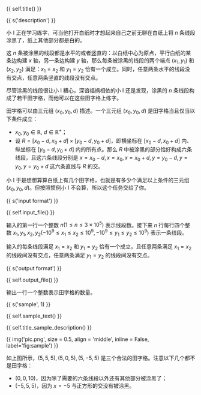 {{ self.title() }}

{{ s('description') }}

小 I 正在学习练字，可当他打开白纸时才想起来自己之前无聊在白纸上将 $n$ 条线段涂黑了，纸上其他部分都是白的。

这 $n$ 条被涂黑的线段都是水平的或者竖直的：以白纸中心为原点，平行白纸的某条边构建 $x$ 轴，另一条边构建 $y$ 轴，那么每条被涂黑的线段的两个端点 $(x_1,y_1)$ 和 $(x_2,y_2)$ 满足：$x_1 = x_2$ 和 $y_1 = y_2$ 恰有一个成立。同时，任意两条水平的线段没有交点，任意两条竖直的线段没有交点。

尽管涂黑的线段很让小 I 糟心，深谙福祸相依的小 I 还是发现，涂黑的 $n$ 条线段构成了若干田字格，而他可以在这些田字格上练字。

田字格可以由三元组 $(x_0, y_0, d)$ 描述。一个三元组 $(x_0, y_0, d)$ 是田字格当且仅当以下条件成立：

- $x_0, y_0 \in \mathbb{R}$, $d \in \mathbb{R}^+$；
- 设 $R = [x_0-d,x_0+d] \times [y_0-d,y_0+d]$，即横坐标在 $[x_0-d,x_0+d]$ 内、纵坐标在 $[y_0-d,y_0+d]$ 内的所有点。那么 $R$ 中被涂黑的部分恰好构成六条线段，且这六条线段分别是 $x=x_0-d,x=x_0,x=x_0+d,y=y_0-d,y=y_0,y=y_0+d$ 这六条直线与 $R$ 的交。

小 I 于是想想算算白纸上有几个田字格，也就是有多少个满足以上条件的三元组 $(x_0,y_0,d)$。但按照惯例小 I 不会算，所以这个任务交给了你。

{{ s('input format') }}

{{ self.input_file() }}

输入的第一行一个整数 $n (1 \le n \le 3 \times 10^5)$ 表示线段数。接下来 $n$ 行每行四个整数 $x_1,y_1,x_2,y_2 (-10^9 \le x_1 \le x_2 \le 10^9, -10^9 \le y_1 \le y_2 \le 10^9)$ 表示一条线段。

输入的每条线段满足 $x_1 = x_2$ 和 $y_1 = y_2$ 恰有一个成立，且任意两条满足 $x_1 = x_2$ 的线段间没有交点，任意两条满足 $y_1 = y_2$ 的线段间没有交点。

{{ s('output format') }}

{{ self.output_file() }}

输出一行一个整数表示田字格的数量。

{{ s('sample', 1) }}

{{ self.sample_text() }}

{{ self.title_sample_description() }}

{{ img('pic.png', size = 0.5, align = 'middle', inline = False, label='fig:sample') }}

如上图所示，$(5, 5, 5), (5, 0, 5), (5, -5, 5)$ 是三个合法的田字格。注意以下几个都不是田字格：

- $(0, 0, 10)$，因为除了需要的六条线段以外还有其他部分被涂黑了；
- $(-5, 5, 5)$，因为 $x=-5$ 与正方形的交没有被涂黑。